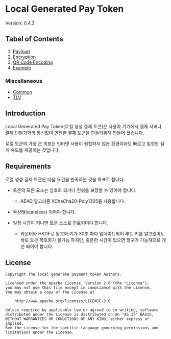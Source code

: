 # Local Generated Pay Token

Version: 0.4.3

## Tabel of Contents

1. [Payload](./1-Payload.md)
2. [Encryption](./2-Encryption.md)
3. [QR Code Encoding](./3-QR%20Code%20Encoding.md)
4. [Example](./4-Example.md)

### Miscellaneous
- [Common](./Common.md)
- [TLV](./TLV.md)

## Introduction

Local Generated Pay Token(로컬 생성 결제 토큰)은 사용자 기기에서 결제 서버나 결제 단말기와의 통신없이 안전한 결제 토큰을 만들기위해 만들어 졌습니다.

로컬 토큰의 가장 큰 목표는 인터넷 사용이 원할하지 않은 환경이라도 빠르고 일정한 결제 속도를 제공하는 것입니다.

## Requirements

로컬 생성 결제 토큰은 다음 요건을 만족하는 것을 목표로 합니다.

- 토큰의 모든 요소는 암호화 되거나 진위를 보장할 수 있어야 합니다.
  - AEAD 알고리즘 XChaCha20-Poly1305를 사용합니다.

- 무상태(stateless) 이어야 합니다.

- 일정 시간이 지나면 토큰 스스로 만료되어야 합니다.
  - 카운터와 HKDF로 암호화 키가 30초 마다 업데이트되어 루트 키를 알고있어도 바로 토큰 복호화가 불가능 하지만,
    충분한 시간이 있으면 복구가 가능하므로 개선 되어야 합니다.

## License

    Copyright The local generate payment token Authors.
    
    Licensed under the Apache License, Version 2.0 (the "License");
    you may not use this file except in compliance with the License.
    You may obtain a copy of the License at
    
        http://www.apache.org/licenses/LICENSE-2.0
    
    Unless required by applicable law or agreed to in writing, software
    distributed under the License is distributed on an "AS IS" BASIS,
    WITHOUT WARRANTIES OR CONDITIONS OF ANY KIND, either express or implied.
    See the License for the specific language governing permissions and
    limitations under the License.
